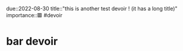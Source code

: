 due::2022-08-30
title::"this is another test devoir ! (it has a long title)"
importance::🟥
#devoir 
# bar devoir
